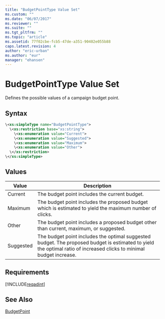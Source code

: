 ```yaml
---
title: "BudgetPointType Value Set"
ms.custom: ""
ms.date: "06/07/2017"
ms.reviewer: ""
ms.suite: ""
ms.tgt_pltfrm: ""
ms.topic: "article"
ms.assetid: 77f02cbe-fcb5-47de-a351-90402e055b88
caps.latest.revision: 4
author: "eric-urban"
ms.author: "eur"
manager: "ehansen"
---
```

# BudgetPointType Value Set
Defines the possible values of a campaign budget point.

## Syntax

```xml
\<xs:simpleType name="BudgetPointType">
  \<xs:restriction base="xs:string">
    \<xs:enumeration value="Current">
    \<xs:enumeration value="Suggested">
    \<xs:enumeration value="Maximum">
    \<xs:enumeration value="Other">
  \</xs:restriction>
\</xs:simpleType>
```

## Values

|Value|Description|
|---------|---------------|
|Current|The budget point includes the current budget.|
|Maximum|The budget point includes the proposed budget which is estimated to yield the maximum number of clicks.|
|Other|The budget point includes a proposed budget other than current, maximum, or suggested.|
|Suggested|The budget point includes the optimal suggested budget. The proposed budget is estimated to yield the optimal ratio of increased clicks to minimal budget increase.|

## Requirements
[!INCLUDE[reqadint](../adinsight-api/includes/reqadint.md)]
## See Also
[BudgetPoint](../adinsight-api/budgetpoint-data-object.md)

